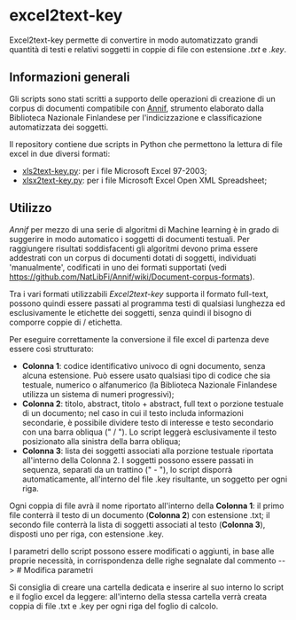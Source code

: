 # excel2text-key
Excel2text-key permette di convertire in modo automatizzato grandi quantità di testi e relativi soggetti in coppie di file con estensione *.txt* e *.key*. 

## Informazioni generali ##
Gli scripts sono stati scritti a supporto delle operazioni di creazione di un corpus di documenti compatibile con [Annif](https://github.com/NatLibFi/annif "Annif"),  strumento elaborato dalla Biblioteca Nazionale Finlandese per l'indicizzazione e classificazione automatizzata dei soggetti.

Il repository contiene due scripts in Python che permettono la lettura di file excel in due diversi formati:
* [xls2text-key.py](https://github.com/logo94/excel2text-key/blob/main/xls2text-key.py): per i file Microsoft Excel 97-2003;
* [xlsx2text-key.py](https://github.com/logo94/excel2text-key/blob/main/xlsx2text-key.py): per i file Microsoft Excel Open XML Spreadsheet;

## Utilizzo ##
*Annif* per mezzo di una serie di algoritmi di Machine learning è in grado di suggerire in modo automatico i soggetti di documenti testuali. Per raggiungere risultati soddisfacenti gli algoritmi devono prima essere addestrati con un corpus di documenti dotati di soggetti, individuati 'manualmente', codificati in uno dei formati supportati (vedi <https://github.com/NatLibFi/Annif/wiki/Document-corpus-formats>). 

Tra i vari formati utilizzabili *Excel2text-key* supporta il formato full-text, possono quindi essere passati al programma testi di qualsiasi lunghezza ed esclusivamente le etichette dei soggetti, senza quindi il bisogno di comporre coppie di <URI> / etichetta. 

Per eseguire correttamente la conversione il file excel di partenza deve essere così strutturato:

* **Colonna 1**: codice identificativo univoco di ogni documento, senza alcuna estensione. Può essere usato qualsiasi tipo di codice che sia testuale, numerico o alfanumerico (la Biblioteca Nazionale Finlandese utilizza un sistema di numeri progressivi); 
* **Colonna 2**: titolo, abstract, titolo + abstract, full text o porzione testuale di un documento; nel caso in cui il testo includa informazioni secondarie, è possibile dividere testo di interesse e testo secondario con una barra obliqua (" / "). Lo script leggerà esclusivamente il testo posizionato alla sinistra della barra obliqua; 
* **Colonna 3**: lista dei soggetti associati alla porzione testuale riportata all'interno della Colonna 2. I soggetti possono essere passati in sequenza, separati da un trattino (" - "), lo script disporrà automaticamente, all'interno del file .key risultante, un soggetto per ogni riga.

Ogni coppia di file avrà il nome riportato all'interno della **Colonna 1**: il primo file conterrà il testo di un documento (**Colonna 2**) con estensione .txt; il secondo file conterrà la lista di soggetti associati al testo (**Colonna 3**), disposti uno per riga, con estensione .key. 

I parametri dello script possono essere modificati o aggiunti, in base alle proprie necessità, in corrispondenza delle righe segnalate dal commento --> # Modifica parametri
  
Si consiglia di creare una cartella dedicata e inserire al suo interno lo script e il foglio excel da leggere: all'interno della stessa cartella verrà creata coppia di file .txt e .key per ogni riga del foglio di calcolo.
